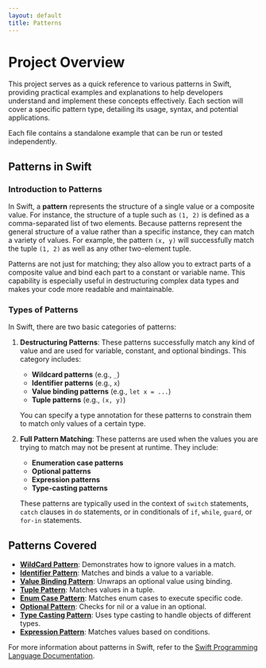 ```yaml
---
layout: default
title: Patterns
---
```


# Project Overview

This project serves as a quick reference to various patterns in Swift, providing practical examples and explanations to help developers understand and implement these concepts effectively. Each section will cover a specific pattern type, detailing its usage, syntax, and potential applications.

Each file contains a standalone example that can be run or tested independently.

## Patterns in Swift

### Introduction to Patterns

In Swift, a **pattern** represents the structure of a single value or a composite value. For instance, the structure of a tuple such as `(1, 2)` is defined as a comma-separated list of two elements. Because patterns represent the general structure of a value rather than a specific instance, they can match a variety of values. For example, the pattern `(x, y)` will successfully match the tuple `(1, 2)` as well as any other two-element tuple.

Patterns are not just for matching; they also allow you to extract parts of a composite value and bind each part to a constant or variable name. This capability is especially useful in destructuring complex data types and makes your code more readable and maintainable.

### Types of Patterns

In Swift, there are two basic categories of patterns:

1. **Destructuring Patterns**: These patterns successfully match any kind of value and are used for variable, constant, and optional bindings. This category includes:
   - **Wildcard patterns** (e.g., `_`)
   - **Identifier patterns** (e.g., `x`)
   - **Value binding patterns** (e.g., `let x = ...`)
   - **Tuple patterns** (e.g., `(x, y)`)

   You can specify a type annotation for these patterns to constrain them to match only values of a certain type.

2. **Full Pattern Matching**: These patterns are used when the values you are trying to match may not be present at runtime. They include:
   - **Enumeration case patterns**
   - **Optional patterns**
   - **Expression patterns**
   - **Type-casting patterns**

   These patterns are typically used in the context of `switch` statements, `catch` clauses in `do` statements, or in conditionals of `if`, `while`, `guard`, or `for-in` statements.

## Patterns Covered

- **[WildCard Pattern](./WildCardPattern/README.md)**: Demonstrates how to ignore values in a match.
- **[Identifier Pattern](./Identifier%20Pattern/README.md)**: Matches and binds a value to a variable.
- **[Value Binding Pattern](./Value%20Binding%20Pattern/README.md)**: Unwraps an optional value using binding.
- **[Tuple Pattern](./Tuple%20Pattern/README.md)**: Matches values in a tuple.
- **[Enum Case Pattern](./Enum%20Case%20Pattern/README.md)**: Matches enum cases to execute specific code.
- **[Optional Pattern](./Optional%20Pattern/README.md)**: Checks for nil or a value in an optional.
- **[Type Casting Pattern](./Type%20Casting%20Pattern/README.md)**: Uses type casting to handle objects of different types.
- **[Expression Pattern](./Expression%20Pattern/README.md)**: Matches values based on conditions.

For more information about patterns in Swift, refer to the [Swift Programming Language Documentation](https://docs.swift.org/swift-book/documentation/the-swift-programming-language/patterns/#Wildcard-Pattern).
